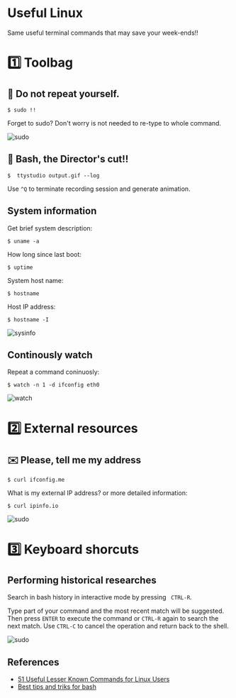 Useful Linux
============
Same useful terminal commands that may save your week-ends!!

# :one: Toolbag

## :repeat: Do not repeat yourself.

```$ sudo !!```

Forget to sudo? Don't worry is not needed to re-type to whole command.

![sudo](gifs/sudo.gif)




## :movie_camera: Bash, the Director's cut!!

```$  ttystudio output.gif --log```

Use ```^Q``` to terminate recording session and generate animation.

## System information

Get brief system description:

```$ uname -a```

How long since last boot:

```$ uptime```

System host name:

```$ hostname```

Host IP address:

```$ hostname -I```


![sysinfo](gifs/sysinfo.gif)


## Continously watch

Repeat a command coninuosly:

```$ watch -n 1 -d ifconfig eth0```


![watch](gifs/watch.gif)


# :two: External resources

## :envelope: Please, tell me my address

``` $ curl ifconfig.me ```

What is my external IP address? or more detailed information:

``` $ curl ipinfo.io ```

![sudo](gifs/ipinfo.gif)

# :three: Keyboard shorcuts

## Performing historical researches

Search in bash history in interactive mode by pressing ``` CTRL-R```.

Type part of your command and the most recent match will be suggested. Then press ```ENTER``` to execute the command or ```CTRL-R``` again to search the next match.
Use ```CTRL-C``` to cancel the operation and return back to the shell.

![sudo](gifs/ctrl-r.gif)

## References

* [51 Useful Lesser Known Commands for Linux Users](https://www.tecmint.com/51-useful-lesser-known-commands-for-linux-users/)
* [Best tips and triks for bash](https://linuxacademy.com/blog/linux/tutorial-the-best-tips-tricks-for-bash-explained/)
